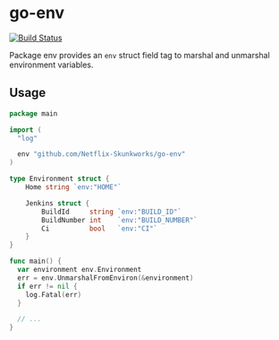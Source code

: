 # go-env

[![Build Status](https://travis-ci.com/Netflix-Skunkworks/go-env.svg?token=qVsub6qcmXEV63K5Cykm&branch=master)](https://travis-ci.com/Netflix-Skunkworks/go-env)

Package env provides an `env` struct field tag to marshal and unmarshal environment variables.

## Usage

```go
package main

import (
  "log"

  env "github.com/Netflix-Skunkworks/go-env"
)

type Environment struct {
	Home string `env:"HOME"`

	Jenkins struct {
		BuildId     string `env:"BUILD_ID"`
		BuildNumber int    `env:"BUILD_NUMBER"`
		Ci          bool   `env:"CI"`
	}
}

func main() {
  var environment env.Environment
  err = env.UnmarshalFromEnviron(&environment)
  if err != nil {
    log.Fatal(err)
  }

  // ...
}
```
